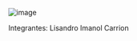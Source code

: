 ![image](https://github.com/Elcharry4/TP-SPD/assets/138259812/3b7dc59e-6850-48d7-b706-ec2028047b94)



Integrantes:
Lisandro Imanol Carrion
